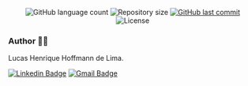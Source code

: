 <p align="center">
  <img alt="GitHub language count" src="https://img.shields.io/github/languages/count/XLucasHoffmannX/computacao-grafica-2023?color=%2304D361">

  <img alt="Repository size" src="https://img.shields.io/github/repo-size/XLucasHoffmannX/computacao-grafica">
	
  <a href="https://github.com/GuilhermeNakahata/BonsaiStyleClassification/commits/main">
    <img alt="GitHub last commit" src="https://img.shields.io/github/last-commit/XLucasHoffmannX/computacao-grafica">
  </a>
    
   <img alt="License" src="https://img.shields.io/badge/license-MIT-brightgreen">

	
### Author :technologist:

Lucas Henrique Hoffmann de Lima.

[![Linkedin Badge](https://img.shields.io/badge/-LucasHoffmann-blue?style=flat-square&logo=Linkedin&logoColor=white)](https://www.linkedin.com/in/lucas-hoffmann-0435501b6/) 
[![Gmail Badge](https://img.shields.io/badge/-henriquelucashoffmann@gmail.com-c14438?style=flat-square&logo=Gmail&logoColor=white)](mailto:henriquelucashoffmann@gmail.com)
